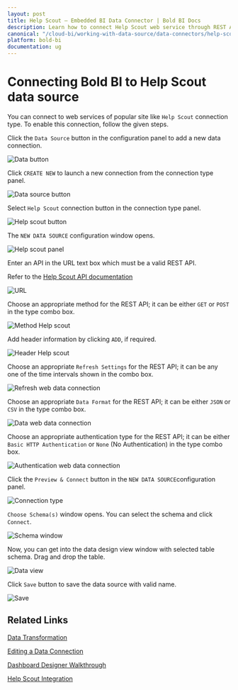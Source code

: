 ```yaml
---
layout: post
title: Help Scout – Embedded BI Data Connector | Bold BI Docs
description: Learn how to connect Help Scout web service through REST API endpoint with Bold BI Embedded and create data source for dashboard configuration.
canonical: "/cloud-bi/working-with-data-source/data-connectors/help-scout/"
platform: bold-bi
documentation: ug
---
```


# Connecting Bold BI to Help Scout data source

  You can connect to web services of popular site like `Help Scout` connection type. To enable this connection, follow the given steps.
  
  Click the `Data Source` button in the configuration panel to add a new data connection.
   
   ![Data button](/static/assets/embedded/working-with-datasource/data-connectors/images/common/databutton.png)
   
   Click `CREATE NEW` to launch a new connection from the connection type panel. 
   
   ![Data source button](/static/assets/embedded/working-with-datasource/data-connectors/images/common/datasourcebutton.png)
  
  Select `Help Scout` connection button in the connection type panel.

  ![Help scout button](/static/assets/embedded/working-with-datasource/data-connectors/images/help-scout/helpscout_button.png)

  The `NEW DATA SOURCE` configuration window opens.

  ![Help scout panel](/static/assets/embedded/working-with-datasource/data-connectors/images/help-scout/helpscout_panel.png)

  Enter an API in the URL text box which must be a valid REST API.

  Refer to the [Help Scout API documentation](https://developer.helpscout.com/)

  ![URL](/static/assets/embedded/working-with-datasource/data-connectors/images/help-scout/URL_helpscout.png)

  Choose an appropriate method for the REST API; it can be either `GET` or `POST` in the type combo box.

  ![Method Help scout](/static/assets/embedded/working-with-datasource/data-connectors/images/help-scout/Method_helpscout.png)

  Add header information by clicking `ADD`, if required.

  ![Header Help scout](/static/assets/embedded/working-with-datasource/data-connectors/images/help-scout/Header_helpscout.png)
  
  Choose an appropriate `Refresh Settings` for the REST API; it can be any one of the time intervals shown in the combo box.

  ![Refresh web data connection](/static/assets/embedded/working-with-datasource/data-connectors/images/help-scout/Refresh_webdataconnection.png)

  Choose an appropriate `Data Format` for the REST API; it can be either `JSON` or `CSV` in the type combo box.

  ![Data web data connection](/static/assets/embedded/working-with-datasource/data-connectors/images/help-scout/Data_webdataconnection.png)

  Choose an appropriate authentication type for the REST API; it can be either `Basic HTTP Authentication` or `None` (No Authentication) in the type combo box.

  ![Authentication web data connection](/static/assets/embedded/working-with-datasource/data-connectors/images/help-scout/Authentication_webdataconnection.png)
  
  Click the `Preview & Connect` button in the `NEW DATA SOURCE`configuration panel. 
  
  ![Connection type](/static/assets/embedded/working-with-datasource/data-connectors/images/help-scout/helpscout_connectiontype.png)

  `Choose Schema(s)` window opens. You can select the schema and click `Connect`.
  
  ![Schema window](/static/assets/embedded/working-with-datasource/data-connectors/images/help-scout/asknicelyschemawindow.png)
  
  Now, you can get into the data design view window with selected table schema. Drag and drop the table.
  
  ![Data view](/static/assets/embedded/working-with-datasource/data-connectors/images/help-scout/dataview_asknicely.png)

  Click `Save` button to save the data source with valid name.

   ![Save](/static/assets/embedded/working-with-datasource/data-connectors/images/help-scout/save_asknicely.png)

## Related Links
[Data Transformation](/embedded-bi/working-with-data-source/transforming-data/joining-table/)

[Editing a Data Connection](/embedded-bi/working-with-data-source/editing-a-data-connection/)   

[Dashboard Designer Walkthrough](/embedded-bi/getting-started/bold-bi-walk-through/)

[Help Scout Integration](https://www.boldbi.com/integrations/help-scout?utm_source=syncfusion&utm_medium=documentation&utm_campaign=boldbihelpscoutintegration)
  







  
































